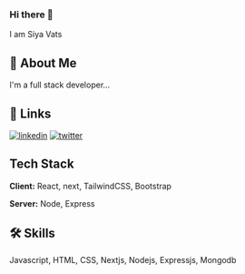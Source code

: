 ### Hi there 👋
I am Siya Vats


## 🚀 About Me
I'm a full stack developer...


## 🔗 Links

[![linkedin](https://img.shields.io/badge/linkedin-0A66C2?style=for-the-badge&logo=linkedin&logoColor=white)](https://www.linkedin.com/siya-vats-7828301b1)
[![twitter](https://img.shields.io/badge/twitter-1DA1F2?style=for-the-badge&logo=twitter&logoColor=white)](https://twitter.com/siya_vats)


## Tech Stack

**Client:** React, next, TailwindCSS, Bootstrap

**Server:** Node, Express


## 🛠 Skills
Javascript, HTML, CSS, Nextjs, Nodejs, Expressjs, Mongodb


